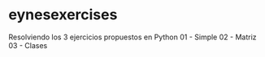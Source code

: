 ﻿# eynesexercises
Resolviendo los 3 ejercicios propuestos en Python
01 - Simple
02 - Matriz
03 - Clases
